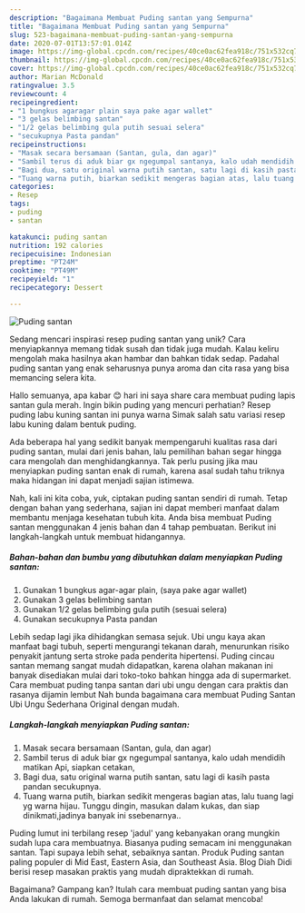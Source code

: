 ```yaml
---
description: "Bagaimana Membuat Puding santan yang Sempurna"
title: "Bagaimana Membuat Puding santan yang Sempurna"
slug: 523-bagaimana-membuat-puding-santan-yang-sempurna
date: 2020-07-01T13:57:01.014Z
image: https://img-global.cpcdn.com/recipes/40ce0ac62fea918c/751x532cq70/puding-santan-foto-resep-utama.jpg
thumbnail: https://img-global.cpcdn.com/recipes/40ce0ac62fea918c/751x532cq70/puding-santan-foto-resep-utama.jpg
cover: https://img-global.cpcdn.com/recipes/40ce0ac62fea918c/751x532cq70/puding-santan-foto-resep-utama.jpg
author: Marian McDonald
ratingvalue: 3.5
reviewcount: 4
recipeingredient:
- "1 bungkus agaragar plain saya pake agar wallet"
- "3 gelas belimbing santan"
- "1/2 gelas belimbing gula putih sesuai selera"
- "secukupnya Pasta pandan"
recipeinstructions:
- "Masak secara bersamaan (Santan, gula, dan agar)"
- "Sambil terus di aduk biar gx ngegumpal santanya, kalo udah mendidih matikan Api, siapkan cetakan,"
- "Bagi dua, satu original warna putih santan, satu lagi di kasih pasta pandan secukupnya."
- "Tuang warna putih, biarkan sedikit mengeras bagian atas, lalu tuang lagi yg warna hijau. Tunggu dingin, masukan dalam kukas, dan siap dinikmati,jadinya banyak ini ssebenarnya.."
categories:
- Resep
tags:
- puding
- santan

katakunci: puding santan 
nutrition: 192 calories
recipecuisine: Indonesian
preptime: "PT24M"
cooktime: "PT49M"
recipeyield: "1"
recipecategory: Dessert

---
```



![Puding santan](https://img-global.cpcdn.com/recipes/40ce0ac62fea918c/751x532cq70/puding-santan-foto-resep-utama.jpg)

Sedang mencari inspirasi resep puding santan yang unik? Cara menyiapkannya memang tidak susah dan tidak juga mudah. Kalau keliru mengolah maka hasilnya akan hambar dan bahkan tidak sedap. Padahal puding santan yang enak seharusnya punya aroma dan cita rasa yang bisa memancing selera kita.

Hallo semuanya, apa kabar 😊 hari ini saya share cara membuat puding lapis santan gula merah. Ingin bikin puding yang mencuri perhatian? Resep puding labu kuning santan ini punya warna Simak salah satu variasi resep labu kuning dalam bentuk puding.

Ada beberapa hal yang sedikit banyak mempengaruhi kualitas rasa dari puding santan, mulai dari jenis bahan, lalu pemilihan bahan segar hingga cara mengolah dan menghidangkannya. Tak perlu pusing jika mau menyiapkan puding santan enak di rumah, karena asal sudah tahu triknya maka hidangan ini dapat menjadi sajian istimewa.


Nah, kali ini kita coba, yuk, ciptakan puding santan sendiri di rumah. Tetap dengan bahan yang sederhana, sajian ini dapat memberi manfaat dalam membantu menjaga kesehatan tubuh kita. Anda bisa membuat Puding santan menggunakan 4 jenis bahan dan 4 tahap pembuatan. Berikut ini langkah-langkah untuk membuat hidangannya.

<!--inarticleads1-->

##### Bahan-bahan dan bumbu yang dibutuhkan dalam menyiapkan Puding santan:

1. Gunakan 1 bungkus agar-agar plain, (saya pake agar wallet)
1. Gunakan 3 gelas belimbing santan
1. Gunakan 1/2 gelas belimbing gula putih (sesuai selera)
1. Gunakan secukupnya Pasta pandan


Lebih sedap lagi jika dihidangkan semasa sejuk. Ubi ungu kaya akan manfaat bagi tubuh, seperti mengurangi tekanan darah, menurunkan risiko penyakit jantung serta stroke pada penderita hipertensi. Puding cincau santan memang sangat mudah didapatkan, karena olahan makanan ini banyak disediakan mulai dari toko-toko bahkan hingga ada di supermarket. Cara membuat puding tanpa santan dari ubi ungu dengan cara praktis dan rasanya dijamin lembut Nah bunda bagaimana cara membuat Puding Santan Ubi Ungu Sederhana Original dengan mudah. 

<!--inarticleads2-->

##### Langkah-langkah menyiapkan Puding santan:

1. Masak secara bersamaan (Santan, gula, dan agar)
1. Sambil terus di aduk biar gx ngegumpal santanya, kalo udah mendidih matikan Api, siapkan cetakan,
1. Bagi dua, satu original warna putih santan, satu lagi di kasih pasta pandan secukupnya.
1. Tuang warna putih, biarkan sedikit mengeras bagian atas, lalu tuang lagi yg warna hijau. Tunggu dingin, masukan dalam kukas, dan siap dinikmati,jadinya banyak ini ssebenarnya..


Puding lumut ini terbilang resep &#39;jadul&#39; yang kebanyakan orang mungkin sudah lupa cara membuatnya. Biasanya puding semacam ini menggunakan santan. Tapi supaya lebih sehat, sebaiknya santan. Produk Puding santan paling populer di Mid East, Eastern Asia, dan Southeast Asia. Blog Diah Didi berisi resep masakan praktis yang mudah dipraktekkan di rumah. 

Bagaimana? Gampang kan? Itulah cara membuat puding santan yang bisa Anda lakukan di rumah. Semoga bermanfaat dan selamat mencoba!
